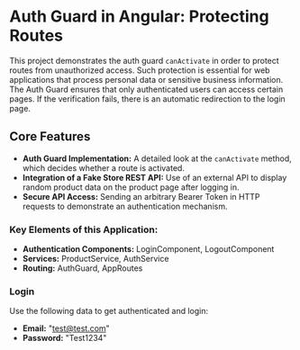 # Auth Guard in Angular: Protecting Routes

This project demonstrates the auth guard `canActivate` in order to protect routes from unauthorized access. Such protection is essential for web applications that process personal data or sensitive business information. The Auth Guard ensures that only authenticated users can access certain pages. If the verification fails, there is an automatic redirection to the login page.

## Core Features

- **Auth Guard Implementation:** A detailed look at the `canActivate` method, which decides whether a route is activated.
- **Integration of a Fake Store REST API:** Use of an external API to display random product data on the product page after logging in.
- **Secure API Access:** Sending an arbitrary Bearer Token in HTTP requests to demonstrate an authentication mechanism.

### Key Elements of this Application:

- **Authentication Components:** LoginComponent, LogoutComponent
- **Services:** ProductService, AuthService
- **Routing:** AuthGuard, AppRoutes

### Login

Use the following data to get authenticated and login:

- **Email:** "test@test.com"
- **Password:** "Test1234"